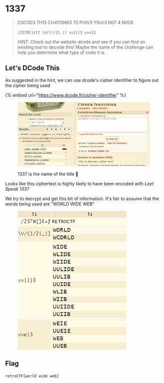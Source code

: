 # 1337

> D3C0D3 7H15 CH4113N63 70 Pr0V3 Y0Ur3 N07 4 N008
>
> `/237Я[]¢†ƒ \V/()/21_|] vv1|)3 vvє13`
>
> HINT: Check out the website dcode and see if you can find an existing tool to decode this! Maybe the name of the challenge can help you determine what type of code it is.

## Let's DCode This

As suggested in the hint, we can use dcode's cipher identifier to figure out the cipher being used

{% embed url="https://www.dcode.fr/cipher-identifier" %}

<figure><img src="../../.gitbook/assets/image (12) (1) (1).png" alt=""><figcaption><p>1337 is the name of the title <span data-gb-custom-inline data-tag="emoji" data-code="1f914">🤔</span></p></figcaption></figure>

Looks like this ciphertext is highly likely to have been encoded with _Leet Speak 1337_

We try to decrypt and get this bit of information. It's fair to assume that the words being used are "WORLD WIDE WEB"

<figure><img src="../../.gitbook/assets/image (5) (2).png" alt=""><figcaption></figcaption></figure>

## Flag

`retroCTF{world wide web}`
